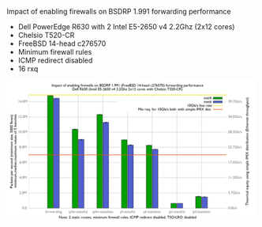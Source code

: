 Impact of enabling firewalls on BSDRP 1.991 forwarding performance
  - Dell PowerEdge R630 with 2 Intel E5-2650 v4 2.2Ghz (2x12 cores)
  - Chelsio T520-CR
  - FreeBSD 14-head c276570
  - Minimum firewall rules
  - ICMP redirect disabled
  - 16 rxq

![Impact of enabling firewalls on BSDRP 1.991 forwarding performance](graph.png)
